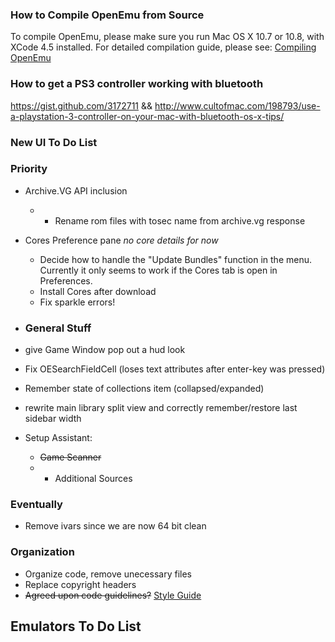 ### How to Compile OpenEmu from Source

To compile OpenEmu, please make sure you run Mac OS X 10.7 or 10.8, with XCode 4.5 installed. For detailed compilation guide, please see: [Compiling OpenEmu](https://github.com/OpenEmu/OpenEmu/wiki/Compiling-From-Source-Guide)

### How to get a PS3 controller working with bluetooth
https://gist.github.com/3172711 && http://www.cultofmac.com/198793/use-a-playstation-3-controller-on-your-mac-with-bluetooth-os-x-tips/

### New UI To Do List

### Priority
* Archive.VG API inclusion
    * * Rename rom files with tosec name from archive.vg response
* Cores Preference pane _no core details for now_
    * Decide how to handle the "Update Bundles" function in the menu. Currently it only seems to work if the Cores tab is open in Preferences.
    * Install Cores after download
    * Fix sparkle errors!

* ### General Stuff
* give Game Window pop out a hud look
* Fix OESearchFieldCell (loses text attributes after enter-key was pressed)
* Remember state of collections item (collapsed/expanded)
* rewrite main library split view and correctly remember/restore last sidebar width

* Setup Assistant: 
    * <strike>Game Scanner</strike>
    *    * Additional Sources

### Eventually
* Remove ivars since we are now 64 bit clean

### Organization
* Organize code, remove unecessary files
* Replace copyright headers
* <strike>Agreed upon code guidelines?</strike> [Style Guide](https://github.com/OpenEmu/OpenEmu/wiki/Style-Guide)

## Emulators To Do List